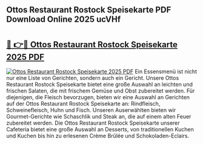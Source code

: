 ## Ottos Restaurant Rostock Speisekarte PDF Download Online 2025 ucVHf

# <h2><a href="http://gcd3eet.nevu.top/?p=Ottos+Restaurant+Rostock+Speisekarte">🔗 👉🔴 Ottos Restaurant Rostock Speisekarte 2025 PDF</a></h2>

[![Ottos Restaurant Rostock Speisekarte 2025 PDF](https://i.imgur.com/dBaPXMq.png)](http://gcd3eet.nevu.top/?p=Ottos+Restaurant+Rostock+Speisekarte)
Ein Essensmenü ist nicht nur eine Liste von Gerichten, sondern auch ein Gericht. Unsere Ottos Restaurant Rostock Speisekarte bietet eine große Auswahl an leichten und frischen Salaten, die mit frischem Gemüse und Obst zubereitet werden. Für diejenigen, die Fleisch bevorzugen, bieten wir eine Auswahl an Gerichten auf der Ottos Restaurant Rostock Speisekarte an: Rindfleisch, Schweinefleisch, Huhn und Fisch. Unseren Auserwählten bieten wir Gourmet-Gerichte wie Schaschlik und Steak an, die auf einem alten Feuer zubereitet werden. Die Ottos Restaurant Rostock Speisekarte unserer Cafeteria bietet eine große Auswahl an Desserts, von traditionellen Kuchen und Kuchen bis hin zu erlesenen Crème Brûlée und Schokoladen-Eclairs.
